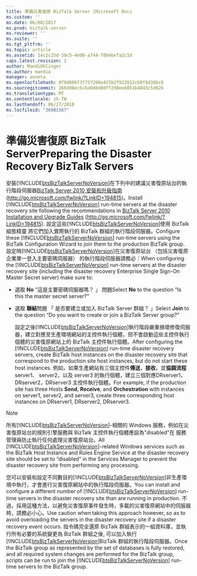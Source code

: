 ```yaml
---
title: 準備災害復原 BizTalk Server |Microsoft Docs
ms.custom: ''
ms.date: 06/08/2017
ms.prod: biztalk-server
ms.reviewer: ''
ms.suite: ''
ms.tgt_pltfrm: ''
ms.topic: article
ms.assetid: 14c2c25d-30c5-4e90-a744-f084befa2c1d
caps.latest.revision: 2
author: MandiOhlinger
ms.author: mandia
manager: anneta
ms.openlocfilehash: 0f9d806f3f757200e425b2f922032cb8f8d26bc6
ms.sourcegitcommit: 266308ec5c6a9d8d80ff298ee6051b4843c5d626
ms.translationtype: MT
ms.contentlocale: zh-TW
ms.lasthandoff: 06/27/2018
ms.locfileid: "36981567"
---
```

# <a name="preparing-the-disaster-recovery-biztalk-servers"></a><span data-ttu-id="478f7-102">準備災害復原 BizTalk Server</span><span class="sxs-lookup"><span data-stu-id="478f7-102">Preparing the Disaster Recovery BizTalk Servers</span></span>
<span data-ttu-id="478f7-103">安裝[!INCLUDE[btsBizTalkServerNoVersion](../includes/btsbiztalkservernoversion-md.md)]在下列中的建議災害復原站台的執行階段伺服器[BizTalk Server 2010 安裝和升級指南](http://go.microsoft.com/fwlink/?LinkID=194815)(<http://go.microsoft.com/fwlink/?LinkID=194815>)。</span><span class="sxs-lookup"><span data-stu-id="478f7-103">Install [!INCLUDE[btsBizTalkServerNoVersion](../includes/btsbiztalkservernoversion-md.md)] run-time servers at the disaster recovery site following the recommendations in [BizTalk Server 2010 Installation and Upgrade Guides](http://go.microsoft.com/fwlink/?LinkID=194815) (<http://go.microsoft.com/fwlink/?LinkID=194815>).</span></span> <span data-ttu-id="478f7-104">設定這些[!INCLUDE[btsBizTalkServerNoVersion](../includes/btsbiztalkservernoversion-md.md)]使用 BizTalk 組態精靈 將它們加入實際執行的 BizTalk 群組的執行階段伺服器。</span><span class="sxs-lookup"><span data-stu-id="478f7-104">Configure these [!INCLUDE[btsBizTalkServerNoVersion](../includes/btsbiztalkservernoversion-md.md)] run-time servers using the BizTalk Configuration Wizard to join them to the production BizTalk group.</span></span> <span data-ttu-id="478f7-105">設定時[!INCLUDE[btsBizTalkServerNoVersion](../includes/btsbiztalkservernoversion-md.md)]在災害復原站台 （包括災害復原企業單一登入主要密碼伺服器） 的執行階段伺服器請務必：</span><span class="sxs-lookup"><span data-stu-id="478f7-105">When configuring the [!INCLUDE[btsBizTalkServerNoVersion](../includes/btsbiztalkservernoversion-md.md)] run-time servers at the disaster recovery site (including the disaster recovery Enterprise Single Sign-On Master Secret server) make sure to:</span></span>  
  
- <span data-ttu-id="478f7-106">選取  **No** "這是主要密碼伺服器嗎？ 」 問題</span><span class="sxs-lookup"><span data-stu-id="478f7-106">Select **No** to the question “Is this the master secret server?”</span></span>  
  
- <span data-ttu-id="478f7-107">選取 **聯結**問題 「 是否要建立或加入 BizTalk Server 群組？ 」</span><span class="sxs-lookup"><span data-stu-id="478f7-107">Select **Join** to the question “Do you want to create or join a BizTalk Server group?”</span></span>  
  
  <span data-ttu-id="478f7-108">設定之後[!INCLUDE[btsBizTalkServerNoVersion](../includes/btsbiztalkservernoversion-md.md)]執行階段嚴重損壞修復伺服器，建立對應至生產環境網站的主控件執行個體，但不會啟動這些主控件執行個體的災害復原網站上的 BizTalk 主控件執行個體。</span><span class="sxs-lookup"><span data-stu-id="478f7-108">After configuring the [!INCLUDE[btsBizTalkServerNoVersion](../includes/btsbiztalkservernoversion-md.md)] run-time disaster recovery servers, create BizTalk host instances on the disaster recovery site that correspond to the production site host instances, but do not start these host instances.</span></span> <span data-ttu-id="478f7-109">例如，如果生產網站有三個主控件**傳送**，**接收**，並**協調流程**server1、 server2，以及 server3 的執行個體，建立三個對應DRserver1，DRserver2，DRserver3 主控件執行個體。</span><span class="sxs-lookup"><span data-stu-id="478f7-109">For example, if the production site has three Hosts **Send**, **Receive**, and **Orchestration** with instances on server1, server2, and server3, create three corresponding host instances on DRserver1, DRserver2, DRserver3.</span></span>  
  
> [!NOTE]
>  <span data-ttu-id="478f7-110">所有[!INCLUDE[btsBizTalkServerNoVersion](../includes/btsbiztalkservernoversion-md.md)]-相關的 Windows 服務，例如在災害復原站台的規則引擎服務與 BizTalk 主控件執行個體應設為"disabled"在 服務管理員防止執行任何處理災害復原站台。</span><span class="sxs-lookup"><span data-stu-id="478f7-110">All [!INCLUDE[btsBizTalkServerNoVersion](../includes/btsbiztalkservernoversion-md.md)]-related Windows services such as the BizTalk Host Instance and Rules Engine Service at the disaster recovery site should be set to “disabled” in the Services Manager to prevent the disaster recovery site from performing any processing.</span></span>  
  
 <span data-ttu-id="478f7-111">您可以安裝和設定不同數目的[!INCLUDE[btsBizTalkServerNoVersion](../includes/btsbiztalkservernoversion-md.md)]非生產環境中執行，才會進行災害復原網站中的執行階段伺服器。</span><span class="sxs-lookup"><span data-stu-id="478f7-111">You can install and configure a different number of [!INCLUDE[btsBizTalkServerNoVersion](../includes/btsbiztalkservernoversion-md.md)] run-time servers in the disaster recovery site than are running in production.</span></span> <span data-ttu-id="478f7-112">不過，採用這種方法，以避免災害復原事件發生時，多載的災害復原網站中的伺服器時，請務必小心。</span><span class="sxs-lookup"><span data-stu-id="478f7-112">Use caution when taking this approach however, so as to avoid overloading the servers in the disaster recovery site if a disaster recovery event occurs.</span></span> <span data-ttu-id="478f7-113">指令碼完全還原 BizTalk 群組表示的一組資料庫，並執行所有必要的系統變更為 BizTalk 群組之後, 可以加入執行[!INCLUDE[btsBizTalkServerNoVersion](../includes/btsbiztalkservernoversion-md.md)]BizTalk 群組的執行階段伺服器。</span><span class="sxs-lookup"><span data-stu-id="478f7-113">Once the BizTalk group as represented by the set of databases is fully restored, and all required system changes are performed for the BizTalk group, scripts can be run to join the [!INCLUDE[btsBizTalkServerNoVersion](../includes/btsbiztalkservernoversion-md.md)] run-time servers to the BizTalk group.</span></span>